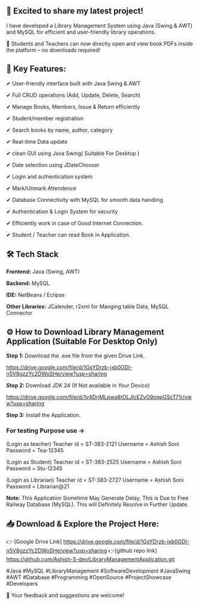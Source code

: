 <h2>🚀 Excited to share my latest project!</h2>

I have developed a Library Management System using Java (Swing & AWT) and MySQL for efficient and user-friendly library operations.

📖 Students and Teachers can now directly open and view book PDFs inside the platform – no downloads required!

<h2>🔑 Key Features:</h2>

✔ User-friendly interface built with Java Swing & AWT

✔ Full CRUD operations (Add, Update, Delete, Search)

✔ Manage Books, Members, Issue & Return efficiently

✔ Student/member registration

✔ Search books by name, author, category

✔ Real-time Data update

✔ clean GUI using Java Swing( Suitable For Desktop )

✔ Date selection using JDateChooser

✔ Login and authentication system

✔ Mark/Unmark Attendence

✔ Database Connectivity with MySQL for smooth data handling

✔ Authentication & Login System for security

✔ Efficiently work in case of Good Internet Connection.

✔ Student / Teacher can read Book in Application.


<h2>🛠 Tech Stack</h2>

<b>Frontend:</b> Java (Swing, AWT)

<b>Backend:</b> MySQL

<b>IDE:</b> NetBeans / Eclipse

<b>Other Libraries:</b> JCalender, r2xml for Manging table Data, MySQL Connector


<h2>⚙ How to Download Library Management Application (Suitable For Desktop Only)</h2>

<b>Step 1:</b> Download the .exe file from the given Drive Link.

 https://drive.google.com/file/d/1GsYDrzb-jxb0GDI-n5V8gzzYc2DWoSHe/view?usp=sharing



<b>Step 2:</b> Download JDK 24 (If Not available in Your Device)

 https://drive.google.com/file/d/1v4DrjMLpwa8tOLJlcEZvG9oqpGScT71r/view?usp=sharing



<b>Step 3:</b> Install the Application.

<h3>For testing Purpose use -></h3>

(Login as teacher) Teacher id = ST-383-2121 Username = Ashish Soni Password = Tea-12345

(Login as Student) Teacher id = ST-383-2525 Username = Ashish Soni Password = Stu-12345

(Login as Librarian) Teacher id = ST-383-2727 Username = Ashish Soni Password = Librarian@21

<b>Note:</b> This Application Sometime May Generate Delay, This is Due to Free Railway Database (MySQL). This will Definitely Resolve in Further Update.

<h2>📥 Download & Explore the Project Here:</h2>

👉 [Google Drive Link] https://drive.google.com/file/d/1GsYDrzb-jxb0GDI-n5V8gzzYc2DWoSHe/view?usp=sharing
👉[github repo link] https://github.com/Ashish-S-dev/LibraryManagementApplication.git

#Java #MySQL #LibraryManagement #SoftwareDevelopment #JavaSwing #AWT #Database #Programming #OpenSource #ProjectShowcase #Developers

💬 Your feedback and suggestions are welcome!
